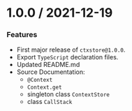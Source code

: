# 1.0.0 / 2021-12-19

### Features

-   First major release of `ctxstore@1.0.0`.
-   Export `TypeScript` declaration files.
-   Updated README.md
-   Source Documentation:
    -   `@Context`
    -   `Context.get`
    -   singleton class `ContextStore`
    -   class `CallStack`
